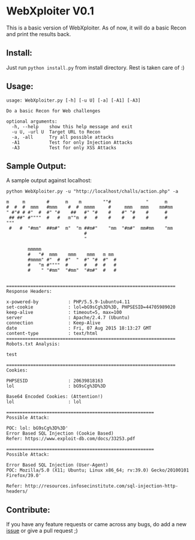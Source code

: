 WebXploiter V0.1
================
This is a basic version of WebXploiter. As of now, it will do a basic Recon and print the results back.

Install:
-------
Just run `python install.py` from install directory. Rest is taken care of :)

Usage:
------
```
usage: WebXploiter.py [-h] [-u U] [-a] [-A1] [-A3]

Do a basic Recon for Web challenges

optional arguments:
  -h, --help    show this help message and exit
  -u U, -url U  Target URL to Recon
  -a, -all      Try all possible attacks
  -A1           Test for only Injection Attacks
  -A3           Test for only XSS Attacks

````

Sample Output:
--------------
A sample output against localhost:

```
python WebXploiter.py -u "http://localhost/challs/action.php" -a

m     m        #      m    m        ""#             "      m
#  #  #  mmm   #mmm    #  #  mmmm     #     mmm   mmm    mm#mm
" #"# # #"  #  #" "#    ##   #" "#    #    #" "#    #      #
 ## ##" #""""  #   #   m""m  #   #    #    #   #    #      #            """  
 #   #  "#mm"  ##m#"  m"  "m ##m#"    "mm  "#m#"  mm#mm    "mm
                             #
                             "

        mmmmm
        #   "#  mmm    mmm    mmm   m mm
        #mmmm" #"  #  #"  "  #" "#  #"  #
        #   "m #""""  #      #   #  #   #
        #    " "#mm"  "#mm"  "#m#"  #   #


===============================================================
Response Headers:

x-powered-by           : PHP/5.5.9-1ubuntu4.11
set-cookie             : lol=bG9sCg%3D%3D, PHPSESID=44705989020
keep-alive             : timeout=5, max=100
server                 : Apache/2.4.7 (Ubuntu)
connection             : Keep-Alive
date                   : Fri, 07 Aug 2015 18:13:27 GMT
content-type           : text/html
===============================================================
Robots.txt Analysis:

test

===============================================================
Cookies:

PHPSESID               : 20639818163
lol                    : bG9sCg%3D%3D

Base64 Encoded Cookies: (Attention!)
lol                    : lol

=======================================================
Possible Attack:

POC: lol: bG9sCg%3D%3D'
Error Based SQL Injection (Cookie Based)
Refer: https://www.exploit-db.com/docs/33253.pdf

=======================================================
Possible Attack:

Error Based SQL Injection (User-Agent)
POC: Mozilla/5.0 (X11; Ubuntu; Linux x86_64; rv:39.0) Gecko/20100101 Firefox/39.0'

Refer: http://resources.infosecinstitute.com/sql-injection-http-headers/
```
Contribute:
-----------

If you have any feature requests or came across any bugs, do add a new [issue](https://github.com/team-bi0s/WebXploiter/issues) or give a pull request ;)
